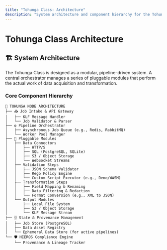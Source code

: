 ```yaml
---
title: "Tohunga Class: Architecture"
description: "System architecture and component hierarchy for the Tohunga Node Class."
---
```


# Tohunga Class Architecture

## 🏗️ System Architecture

The Tohunga Class is designed as a modular, pipeline-driven system. A central orchestrator manages a series of pluggable modules that perform the actual work of data acquisition and transformation.

### Core Component Hierarchy

```
🔌 TOHUNGA NODE ARCHITECTURE
├── 📥 Job Intake & API Gateway
│   ├── KLF Message Handler
│   └── Job Validator & Parser
├── ⚙️ Pipeline Orchestrator
│   ├── Asynchronous Job Queue (e.g., Redis, RabbitMQ)
│   └── Worker Pool Manager
├── 🧩 Pluggable Modules
│   ├── Data Connectors
│   │   ├── HTTP/S
│   │   ├── SQL (PostgreSQL, SQLite)
│   │   ├── S3 / Object Storage
│   │   └── WebSocket Streams
│   ├── Validation Steps
│   │   ├── JSON Schema Validator
│   │   ├── Rego Policy Engine
│   │   └── Custom Script Executor (e.g., Deno/WASM)
│   ├── Transformation Steps
│   │   ├── Field Mapping & Renaming
│   │   ├── Data Filtering & Redaction
│   │   └── Format Conversion (e.g., XML to JSON)
│   └── Output Modules
│       ├── Local File System
│       ├── S3 / Object Storage
│       └── KLF Message Stream
├── 🗄️ State & Provenance Management
│   ├── Job Store (PostgreSQL)
│   ├── Data Asset Registry
│   └── Ephemeral Data Store (for active pipelines)
└── 🛡️ HIEROS Compliance Engine
    └── Provenance & Lineage Tracker
``` 